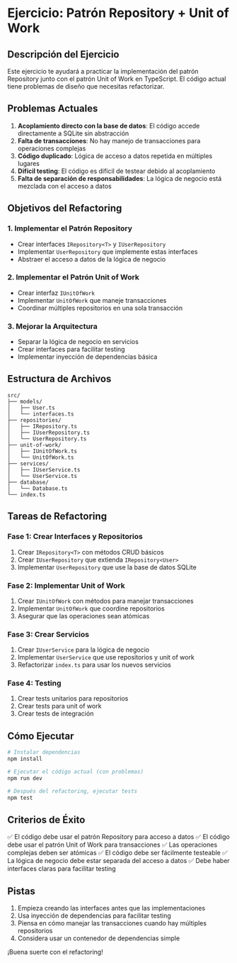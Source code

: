 # Ejercicio: Patrón Repository + Unit of Work

## Descripción del Ejercicio

Este ejercicio te ayudará a practicar la implementación del patrón Repository junto con el patrón Unit of Work en TypeScript. El código actual tiene problemas de diseño que necesitas refactorizar.

## Problemas Actuales

1. **Acoplamiento directo con la base de datos**: El código accede directamente a SQLite sin abstracción
2. **Falta de transacciones**: No hay manejo de transacciones para operaciones complejas
3. **Código duplicado**: Lógica de acceso a datos repetida en múltiples lugares
4. **Difícil testing**: El código es difícil de testear debido al acoplamiento
5. **Falta de separación de responsabilidades**: La lógica de negocio está mezclada con el acceso a datos

## Objetivos del Refactoring

### 1. Implementar el Patrón Repository
- Crear interfaces `IRepository<T>` y `IUserRepository`
- Implementar `UserRepository` que implemente estas interfaces
- Abstraer el acceso a datos de la lógica de negocio

### 2. Implementar el Patrón Unit of Work
- Crear interfaz `IUnitOfWork`
- Implementar `UnitOfWork` que maneje transacciones
- Coordinar múltiples repositorios en una sola transacción

### 3. Mejorar la Arquitectura
- Separar la lógica de negocio en servicios
- Crear interfaces para facilitar testing
- Implementar inyección de dependencias básica

## Estructura de Archivos

```
src/
├── models/
│   ├── User.ts
│   └── interfaces.ts
├── repositories/
│   ├── IRepository.ts
│   ├── IUserRepository.ts
│   └── UserRepository.ts
├── unit-of-work/
│   ├── IUnitOfWork.ts
│   └── UnitOfWork.ts
├── services/
│   ├── IUserService.ts
│   └── UserService.ts
├── database/
│   └── Database.ts
└── index.ts
```

## Tareas de Refactoring

### Fase 1: Crear Interfaces y Repositorios
1. Crear `IRepository<T>` con métodos CRUD básicos
2. Crear `IUserRepository` que extienda `IRepository<User>`
3. Implementar `UserRepository` que use la base de datos SQLite

### Fase 2: Implementar Unit of Work
1. Crear `IUnitOfWork` con métodos para manejar transacciones
2. Implementar `UnitOfWork` que coordine repositorios
3. Asegurar que las operaciones sean atómicas

### Fase 3: Crear Servicios
1. Crear `IUserService` para la lógica de negocio
2. Implementar `UserService` que use repositorios y unit of work
3. Refactorizar `index.ts` para usar los nuevos servicios

### Fase 4: Testing
1. Crear tests unitarios para repositorios
2. Crear tests para unit of work
3. Crear tests de integración

## Cómo Ejecutar

```bash
# Instalar dependencias
npm install

# Ejecutar el código actual (con problemas)
npm run dev

# Después del refactoring, ejecutar tests
npm test
```

## Criterios de Éxito

✅ El código debe usar el patrón Repository para acceso a datos
✅ El código debe usar el patrón Unit of Work para transacciones
✅ Las operaciones complejas deben ser atómicas
✅ El código debe ser fácilmente testeable
✅ La lógica de negocio debe estar separada del acceso a datos
✅ Debe haber interfaces claras para facilitar testing

## Pistas

1. Empieza creando las interfaces antes que las implementaciones
2. Usa inyección de dependencias para facilitar testing
3. Piensa en cómo manejar las transacciones cuando hay múltiples repositorios
4. Considera usar un contenedor de dependencias simple

¡Buena suerte con el refactoring! 